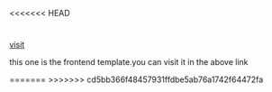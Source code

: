 <<<<<<< HEAD
#
<a href="https://teguazth-frontend-6v7o.vercel.app/" target="_blank" style={text-decoration:none;color🧑‍🦳}>visit</a>
<P>this one is the frontend template.you can visit it in the above link</P>
=======
<!--# teguazth-Frontend teguazth frontend is my first collab project that aimed to make a frontend of our project using react js which finally supposed to be integrated to a pre-defined backend firebase //we as a frontend team will collab our features and codes here in this repositotry-->
>>>>>>> cd5bb366f48457931ffdbe5ab76a1742f64472fa

